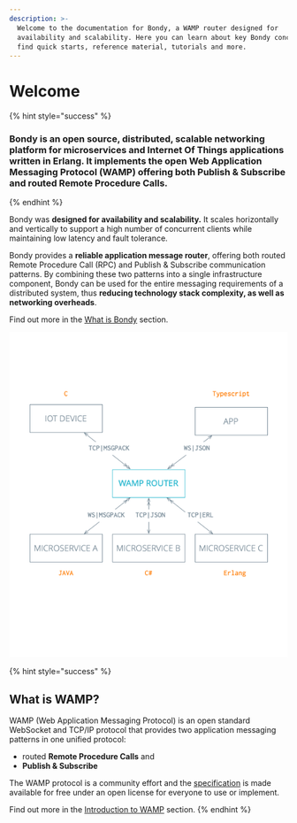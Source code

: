 ```yaml
---
description: >-
  Welcome to the documentation for Bondy, a WAMP router designed for
  availability and scalability. Here you can learn about key Bondy concepts,
  find quick starts, reference material, tutorials and more.
---
```


# Welcome

{% hint style="success" %}
### Bondy is an open source, distributed, scalable networking platform for microservices and Internet Of Things applications written in Erlang. It implements the open Web Application Messaging Protocol \(WAMP\) offering both Publish & Subscribe and routed Remote Procedure Calls.
{% endhint %}

Bondy was **designed for availability and scalability.** It scales horizontally and vertically to support a high number of concurrent clients while maintaining low latency and fault tolerance. 

Bondy provides a **reliable application message router**, offering both routed Remote Procedure Call \(RPC\) and Publish & Subscribe communication patterns. By combining these two patterns into a single infrastructure component, Bondy can be used for the entire messaging requirements of a distributed system, thus **reducing technology stack complexity, as well as networking overheads**. 

Find out more in the [What is Bondy](overview/what-is-bondy.md) section.

![](.gitbook/assets/polyglot.png)



{% hint style="success" %}
## **What is WAMP?**

WAMP \(Web Application Messaging Protocol\) is an open standard WebSocket and TCP/IP protocol that provides two application messaging patterns in one unified protocol: 

* routed **Remote Procedure Calls** and
* **Publish & Subscribe**

The WAMP protocol is a community effort and the [specification](https://wamp-proto.org) is made available for free under an open license for everyone to use or implement.

Find out more in the [Introduction to WAMP](using/introduction_to_wamp/) section.
{% endhint %}

